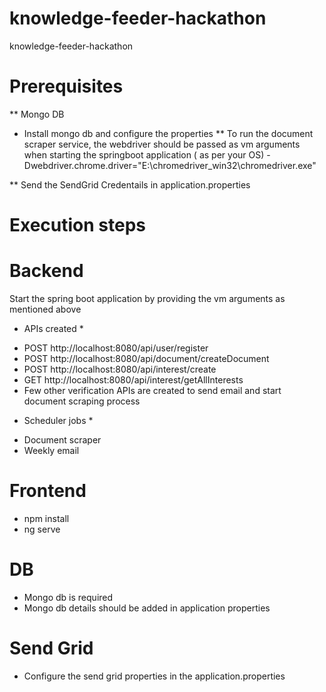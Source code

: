 # knowledge-feeder-hackathon
knowledge-feeder-hackathon

# Prerequisites
** Mongo DB
  - Install mongo db and configure the properties
** To run the document scraper service, the webdriver should be passed as vm arguments when starting the springboot application ( as per your OS)
-Dwebdriver.chrome.driver="E:\\chromedriver_win32\\chromedriver.exe"

** Send the SendGrid Credentails in application.properties

# Execution steps

  # Backend 
  Start the spring boot application by providing the vm arguments as mentioned above
  * APIs created *
  - POST http://localhost:8080/api/user/register
  - POST http://localhost:8080/api/document/createDocument
  - POST http://localhost:8080/api/interest/create
  - GET http://localhost:8080/api/interest/getAllInterests
  - Few other verification APIs are created to send email and start document scraping process
  
  * Scheduler jobs *
  - Document scraper
  - Weekly email
    
   # Frontend
   * npm install
   * ng serve

   # DB
   - Mongo db is required
   - Mongo db details should be added in application properties

   # Send Grid 
   - Configure the send grid properties in the application.properties
